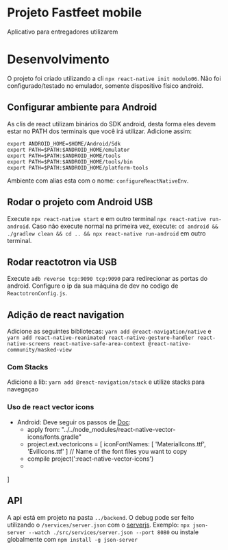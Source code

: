 # Projeto Fastfeet mobile
Aplicativo para entregadores utilizarem

# Desenvolvimento
O projeto foi criado utilizando a cli `npx react-native init modulo06`. Não foi configurado/testado no emulador, somente dispositivo físico android.

## Configurar ambiente para Android
As clis de react utilizam binários do SDK android, desta forma eles devem estar no PATH dos terminais que você irá utilizar. Adicione assim:
```
export ANDROID_HOME=$HOME/Android/Sdk
export PATH=$PATH:$ANDROID_HOME/emulator
export PATH=$PATH:$ANDROID_HOME/tools
export PATH=$PATH:$ANDROID_HOME/tools/bin
export PATH=$PATH:$ANDROID_HOME/platform-tools
```
Ambiente com alias esta com o nome: `configureReactNativeEnv`.

## Rodar o projeto com Android USB
Execute `npx react-native start` e em outro terminal `npx react-native run-android`.
Caso não execute normal na primeira vez, execute: `cd android && ./gradlew clean && cd .. && npx react-native run-android` em outro terminal.

## Rodar reactotron via USB
Execute `adb reverse tcp:9090 tcp:9090` para redirecionar as portas do android. Configure o ip da sua máquina de dev no codigo de `ReactotronConfig.js`.

## Adição de react navigation
Adicione as seguintes bibliotecas: `yarn add @react-navigation/native` e `yarn add react-native-reanimated react-native-gesture-handler react-native-screens react-native-safe-area-context @react-native-community/masked-view`

### Com Stacks
Adicione a lib: `yarn add @react-navigation/stack` e utilize stacks para navegaçao

### Uso de react vector icons
- Android: Deve seguir os passos de [Doc]([www.github.com](https://github.com/oblador/react-native-vector-icons#android)):
  - apply from: "../../node_modules/react-native-vector-icons/fonts.gradle"
  - project.ext.vectoricons = [
    iconFontNames: [ 'MaterialIcons.ttf', 'EvilIcons.ttf' ] // Name of the font files you want to copy
  - compile project(':react-native-vector-icons')
  <!-- - import com.oblador.vectoricons.VectorIconsPackage; em MainApplication
  - , new VectorIconsPackage() em MainApplication -->
  -
]

## API
A api está em projeto na pasta `../backend`. O debug pode ser feito utilizando o `/services/server.json` com o [serverjs](). Exemplo:
`npx json-server --watch ./src/services/server.json --port 8080` ou instale globalmente com `npm install -g json-server`
